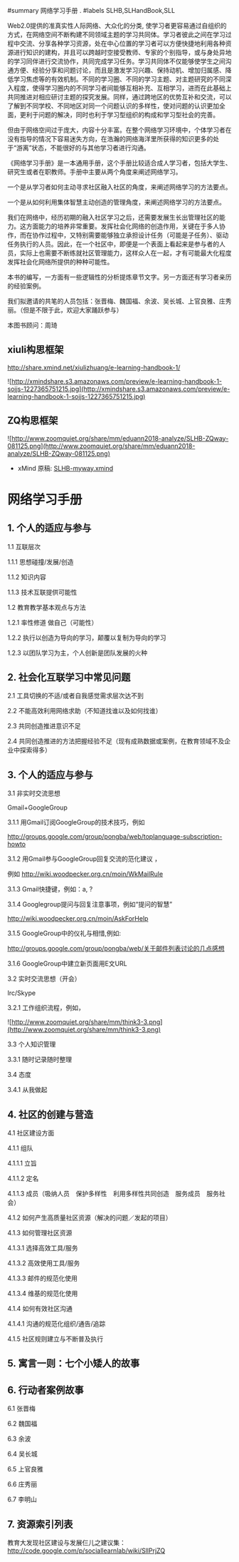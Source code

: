 ﻿#summary 网络学习手册 .
#labels SLHB,SLHandBook,SLL

Web2.0提供的准真实性人际网络、大众化的分类, 使学习者更容易通过自组织的方式，在网络空间不断构建不同领域主题的学习共同体。学习者彼此之间在学习过程中交流、分享各种学习资源，处在中心位置的学习者可以方便快捷地利用各种资源进行知识的建构，并且可以跨越时空接受教师、专家的个别指导，或与身处异地的学习同伴进行交流协作，共同完成学习任务。学习共同体不仅能够使学生之间沟通方便、经验分享和问题讨论，而且是激发学习兴趣、保持动机、增加归属感、降低学习焦虑等的有效机制。不同的学习圈、不同的学习主题、对主题研究的不同深入程度，使得学习圈内的不同学习者间能够互相补充、互相学习，进而在此基础上共同推进对相应研讨主题的探究发展。同样，通过跨地区的优势互补和交流，可以了解到不同学校、不同地区对同一个问题认识的多样性，使对问题的认识更加全面，更利于问题的解决，同时也利于学习型组织的构成和学习型社会的完善。

但由于网络空间过于庞大，内容十分丰富。在整个网络学习环境中，个体学习者在没有指导的情况下容易迷失方向，在浩瀚的网络海洋里所获得的知识更多的处于“游离”状态，不能很好的与其他学习者进行沟通。

《网络学习手册》是一本通用手册，这个手册比较适合成人学习者，包括大学生、研究生或者在职教师。手册中主要从两个角度来阐述网络学习。

一个是从学习者如何主动寻求社区融入社区的角度，来阐述网络学习的方法要点。

一个是从如何利用集体智慧主动创造的管理角度，来阐述网络学习的方法要点。

我们在网络中，经历初期的融入社区学习之后，还需要发展生长出管理社区的能力。这方面能力的培养非常重要。发挥社会化网络的创造作用，关键在于多人协作，而在协作过程中，又特别需要能够独立承担设计任务（可能是子任务）、驱动任务执行的人员。因此，在一个社区中，即便是一个表面上看起来是参与者的人员，实际上也需要不断练就社区管理能力，这样众人在一起，才有可能最大化程度发挥社会化网络所提供的种种可能性。

本书的编写，一方面有一些逻辑性的分析提炼章节文字。另一方面还有学习者亲历的经验案例。

我们拟邀请的共笔的人员包括：张晋梅、魏国福、余波、吴长城、上官良雅、庄秀丽。（但是不限于此，欢迎大家踊跃参与）

本图书顾问：周琦

## xiuli构思框架 ##
http://share.xmind.net/xiulizhuang/e-learning-handbook-1/

![http://xmindshare.s3.amazonaws.com/preview/e-learning-handbook-1-sojjs-1227365751215.jpg](http://xmindshare.s3.amazonaws.com/preview/e-learning-handbook-1-sojjs-1227365751215.jpg)

## ZQ构思框架 ##
![http://www.zoomquiet.org/share/mm/eduann2018-analyze/SLHB-ZQway-081125.png](http://www.zoomquiet.org/share/mm/eduann2018-analyze/SLHB-ZQway-081125.png)
  * xMind 原稿: [SLHB-myway.xmind](http://sociallearnlab.googlecode.com/svn/tangle/zoom.quiet/xmind/SLHB-myway.xmind)
# 网络学习手册 #

## 1. 个人的适应与参与 ##

1.1 互联层次

1.1.1 思想碰撞/发展/创造

1.1.2 知识内容

1.1.3 技术互联提供可能性

1.2 教育教学基本观点与方法

1.2.1 率性修道 做自己（可能性）

1.2.2 执行以创造为导向的学习，颠覆以复制为导向的学习

1.2.3 以团队学习为主，个人创新是团队发展的火种

## 2. 社会化互联学习中常见问题 ##

2.1 工具切换的不适/或者自我感觉需求层次达不到

2.2 不能高效利用网络求助（不知道找谁以及如何找谁）

2.3 共同创造推进意识不足

2.4 共同创造推进的方法把握经验不足（现有成熟数据或案例，在教育领域不及企业中探索得多）

## 3. 个人的适应与参与 ##

3.1 非实时交流思想

Gmail+GoogleGroup

3.1.1 用Gmail订阅GoogleGroup的技术技巧，例如

http://groups.google.com/group/pongba/web/toplanguage-subscription-howto

3.1.2  用Gmail参与GoogleGroup回复交流的范化建议 ，

例如 http://wiki.woodpecker.org.cn/moin/WkMailRule

3.1.3 Gmail快捷键，例如：a, ?

3.1.4 Googlegroup提问与回复注意事项，例如“提问的智慧”

http://wiki.woodpecker.org.cn/moin/AskForHelp

3.1.5 GoogleGroup中的仪礼与相惜,例如:

http://groups.google.com/group/pongba/web/关于邮件列表讨论的几点感想

3.1.6 GoogleGroup中建立新页面用E文URL

3.2 实时交流思想（开会）

Irc/Skype

3.2.1 工作组织流程，例如，

![http://www.zoomquiet.org/share/mm/think3-3.png](http://www.zoomquiet.org/share/mm/think3-3.png)

3.3 个人知识管理

3.3.1 随时记录随时整理

3.4 态度

3.4.1 从我做起

## 4. 社区的创建与营造 ##

4.1 社区建设方面

4.1.1 组队

4.1.1.1 立旨

4.1.1.2 定名

4.1.1.3 成员（吸纳人员　保护多样性　利用多样性共同创造　服务成员　服务社会）

4.1.2 如何产生高质量社区资源（解决的问题／发起的项目）

4.1.3 如何管理社区资源

4.1.3.1 选择高效工具/服务

4.1.3.2 高效使用工具/服务

4.1.3.3 邮件的规范化使用

4.1.3.4 维基的规范化使用

4.1.4 如何有效社区沟通

4.1.4.1 沟通的规范化组织/通告/追踪

4.1.5 社区规则建立与不断普及执行

## 5. 寓言一则：七个小矮人的故事 ##

## 6. 行动者案例故事 ##

6.1 张晋梅

6.2 魏国福

6.3 余波

6.4 吴长城

6.5 上官良雅

6.6 庄秀丽

6.7 李明山

## 7. 资源索引列表 ##
教育大发现社区建设与发展仨儿之建议集：
http://code.google.com/p/sociallearnlab/wiki/SllPrjZQ